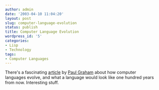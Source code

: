 ```yaml
---
author: admin
date: '2003-04-10 11:04:20'
layout: post
slug: computer-language-evolution
status: publish
title: Computer Language Evolution
wordpress_id: '5'
categories:
- Lisp
- Technology
tags:
- Computer Languages
---
```


There's a fascinating [article](http://www.paulgraham.com/hundred.html
"The Hundred-Year Language") by [Paul Graham](http://www.paulgraham.com)
about how computer languages evolve, and what a language would look like
one hundred years from now. Interesting stuff.
